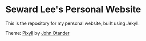# Seward Lee's Personal Website

This is the repository for my personal website, built using Jekyll. 

Theme: [Pixyll](https://github.com/johnotander/pixyll) by [John Otander](http://johnotander.com/)
